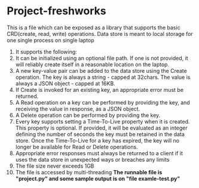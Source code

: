 # Project-freshworks
This is a file which can be exposed as a library that supports the basic CRD(create, read, write) operations. Data store is meant to local storage for one single process on single laptop

1. It supports the following:
2. It can be initialized using an optional file path. If one is not provided, it will reliably create itself in a reasonable location on the laptop.
3. A new key-value pair can be added to the data store using the Create operation. The key is always a string - capped at 32chars. The value is always a JSON object - capped at 16KB.
4. If Create is invoked for an existing key, an appropriate error must be returned.
5. A Read operation on a key can be performed by providing the key, and receiving the value in response, as a JSON object.
6. A Delete operation can be performed by providing the key.
7. Every key supports setting a Time-To-Live property when it is created. This property is optional. If provided, it will be evaluated as an integer defining the number of seconds the key must be retained in the data store. Once the Time-To-Live for a key has expired, the key will no longer be available for Read or Delete operations.
8. Appropriate error responses must always be returned to a client if it uses the data store in unexpected ways or breaches any limits
9. The file size never exceeds 1GB
10. The file is accessed by multi-threading
**The runnable file is "project.py" and some sample output is on "file examle-test.py"**
